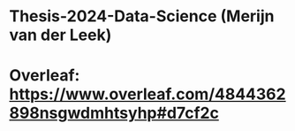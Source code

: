 # Thesis-2024-Data-Science (Merijn van der Leek)
# Overleaf: https://www.overleaf.com/4844362898nsgwdmhtsyhp#d7cf2c
